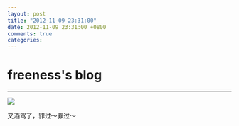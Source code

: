 ```yaml
---
layout: post
title: "2012-11-09 23:31:00"
date: 2012-11-09 23:31:00 +0800
comments: true
categories: 
---
```


# freeness's blog

----------

![](http://okqmqrbgo.bkt.clouddn.com/201211092331001.jpg)

>
又酒驾了，罪过～罪过～